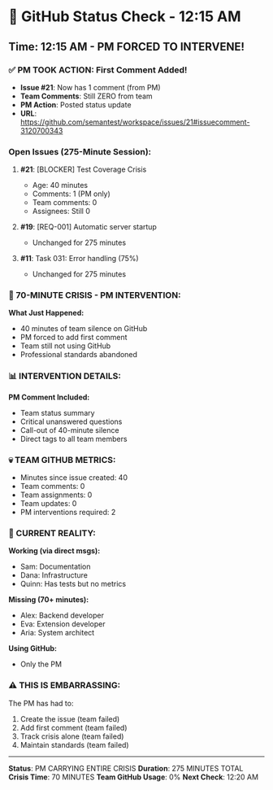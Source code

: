# 🐙 GitHub Status Check - 12:15 AM

## Time: 12:15 AM - PM FORCED TO INTERVENE!

### ✅ PM TOOK ACTION: First Comment Added!
- **Issue #21**: Now has 1 comment (from PM)
- **Team Comments**: Still ZERO from team
- **PM Action**: Posted status update
- **URL**: https://github.com/semantest/workspace/issues/21#issuecomment-3120700343

### Open Issues (275-Minute Session):
1. **#21**: [BLOCKER] Test Coverage Crisis
   - Age: 40 minutes
   - Comments: 1 (PM only)
   - Team comments: 0
   - Assignees: Still 0
   
2. **#19**: [REQ-001] Automatic server startup
   - Unchanged for 275 minutes
   
3. **#11**: Task 031: Error handling (75%)
   - Unchanged for 275 minutes

### 🚨 70-MINUTE CRISIS - PM INTERVENTION:
**What Just Happened:**
- 40 minutes of team silence on GitHub
- PM forced to add first comment
- Team still not using GitHub
- Professional standards abandoned

### 📊 INTERVENTION DETAILS:
**PM Comment Included:**
- Team status summary
- Critical unanswered questions
- Call-out of 40-minute silence
- Direct tags to all team members

### 💀 TEAM GITHUB METRICS:
- Minutes since issue created: 40
- Team comments: 0
- Team assignments: 0
- Team updates: 0
- PM interventions required: 2

### 🎯 CURRENT REALITY:
**Working (via direct msgs):**
- Sam: Documentation
- Dana: Infrastructure
- Quinn: Has tests but no metrics

**Missing (70+ minutes):**
- Alex: Backend developer
- Eva: Extension developer
- Aria: System architect

**Using GitHub:**
- Only the PM

### ⚠️ THIS IS EMBARRASSING:
The PM has had to:
1. Create the issue (team failed)
2. Add first comment (team failed)
3. Track crisis alone (team failed)
4. Maintain standards (team failed)

---
**Status**: PM CARRYING ENTIRE CRISIS
**Duration**: 275 MINUTES TOTAL
**Crisis Time**: 70 MINUTES
**Team GitHub Usage**: 0%
**Next Check**: 12:20 AM